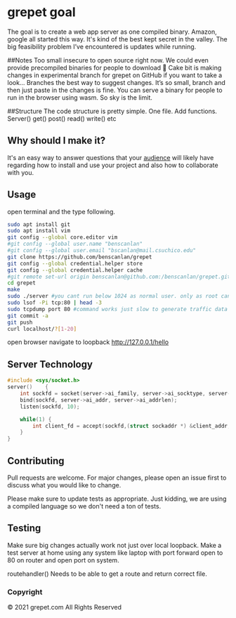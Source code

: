 # grepet goal
The goal is to create a web app server as one compiled binary.
Amazon, google all started this way. It's kind of the best kept secret in the valley.
The big feasibility problem I’ve encountered is updates while running.

##Notes
Too small insecure to open source right now.
We could even provide precompiled binaries for people to download 🤯
Cake bit is making changes in experimental branch for grepet on GitHub if you want to take a look… Branches the best way to suggest changes. It’s so small, branch and then just paste in the changes is fine.
You can serve a binary for people to run in the browser using wasm. So sky is the limit.

##Structure
The code structure is pretty simple. One file. Add functions. Server() get() post() read() write() etc

## Why should I make it?

It's an easy way to answer questions that your [audience](https://en.wikipedia.org/wiki/Audience) will likely have regarding how to install and use your project and also how to collaborate with you.

## Usage
open terminal and the type following.
```bash
sudo apt install git
sudo apt install vim
git config --global core.editor vim
#git config --global user.name "benscanlan"
#git config --global user.email "bscanlan@mail.csuchico.edu"
git clone https://github.com/benscanlan/grepet
git config --global credential.helper store
git config --global credential.helper cache
#git remote set-url origin benscanlan@github.com:/benscanlan/grepet.git
cd grepet
make
sudo ./server #you cant run below 1024 as normal user. only as root can you run port 80 on ubuntu. bind is failing with no error message in logic. if port 80 run as sudo ./server on ubuntu
sudo lsof -Pi tcp:80 | head -3
sudo tcpdump port 80 #command works just slow to generate traffic data
git commit -a
git push
curl localhost/?[1-20]
```
open browser navigate to loopback http://127.0.0.1/hello


## Server Technology

```c
#include <sys/socket.h>
server()    {
    int sockfd = socket(server->ai_family, server->ai_socktype, server->ai_protocol);
    bind(sockfd, server->ai_addr, server->ai_addrlen);
    listen(sockfd, 10);

    while(1) {
        int client_fd = accept(sockfd,(struct sockaddr *) &client_addr, &addr_size);
    }
}
```

## Contributing
Pull requests are welcome. For major changes, please open an issue first to discuss what you would like to change.

Please make sure to update tests as appropriate. Just kidding, we are using a compiled language so we don't need a ton of tests.

## Testing
Make sure big changes actually work not just over local loopback. Make a test server at home using any system like laptop with port forward open to 80 on router and open port on system.

routehandler() Needs to be able to get a route and return correct file.

### Copyright
© 2021 grepet.com All Rights Reserved
